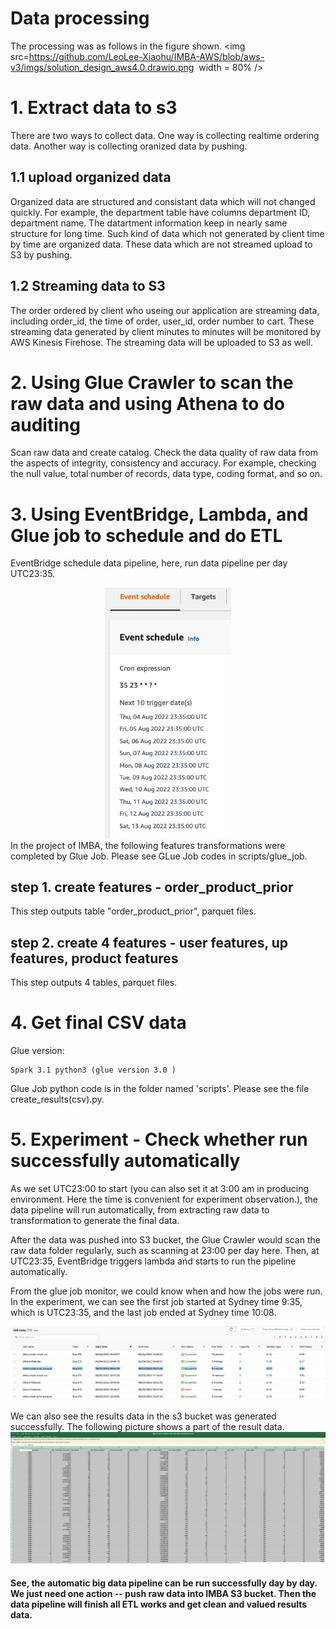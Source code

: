 # Data processing
The processing was as follows in the figure shown.
<img src=https://github.com/LeoLee-Xiaohu/IMBA-AWS/blob/aws-v3/imgs/solution_design_aws4.0.drawio.png  width = 80% />

# 1. Extract data to s3 
There are two ways to collect data. One way is collecting realtime ordering data. Another way is collecting oranized data by pushing.

## 1.1 upload organized data
Organized data are structured and consistant data which will not changed quickly. For example, the department table have columns department ID, department name. The datartment information keep in nearly same structure for long time. Such kind of data which not generated by client time by time are organized data. These data which are not streamed upload to S3 by pushing.

## 1.2 Streaming data to S3

The order ordered by client who useing our application are streaming data, including order_id, the time of order, user_id, order number to cart. These streaming data generated by client minutes to minutes will be monitored by AWS Kinesis Firehose. The streaming data will be uploaded to S3 as well.

# 2. Using Glue Crawler to scan the raw data and using Athena to do auditing 

Scan raw data and create catalog. 
Check the data quality of raw data from the aspects of integrity, consistency and accuracy. For example, checking the null value, total number of records, data type, coding format, and so on. 


# 3. Using EventBridge, Lambda, and Glue job to schedule and do ETL 

EventBridge schedule data pipeline, here, run data pipeline per day UTC23:35.
<div align="center">
<img src=https://github.com/LeoLee-Xiaohu/IMBA-AWS/blob/aws-v3/imgs/eventbridge_scheduler.png width=40% />
</div>
In the project of IMBA, the following features transformations were completed by Glue Job. Please see GLue Job codes in scripts/glue_job.

## step 1. create features - order_product_prior 

This step outputs table "order_product_prior", parquet files.

## step 2. create 4 features - user features, up features, product features   

This step outputs 4 tables, parquet files.

# 4. Get final CSV data

Glue version: 
``` 
Spark 3.1 python3 (glue version 3.0 )
``` 
Glue Job python code is in the folder named 'scripts'. Please see the file create_results(csv).py.

# 5. Experiment - Check whether run successfully automatically
As we set UTC23:00 to start (you can also set it at 3:00 am in producing environment. Here the time is convenient for experiment observation.), the data pipeline will run automatically, from extracting raw data to transformation to generate the final data. 

After the data was pushed into S3 bucket, the Glue Crawler would scan the raw data folder regularly, such as scanning at 23:00 per day here. 
Then, at UTC23:35, EventBridge triggers lambda and starts to run the pipeline automatically.

From the glue job monitor, we could know when and how the jobs were run.
In the experiment, we can see the first job started at Sydney time 9:35, which is UTC23:35, and the last job ended at Sydney time 10:08.
<div align="center">
<img src=https://github.com/LeoLee-Xiaohu/IMBA-AWS/blob/aws-v3/imgs/jobMonitor.png  />
</div>

We can also see the results data in the s3 bucket was generated successfully.
The following picture shows a part of the result data.
![output](https://github.com/LeoLee-Xiaohu/IMBA-AWS/blob/aws-v0/imgs/reasults.png)

#### See, the automatic big data pipeline can be run successfully day by day. We just need one action -- push raw data into IMBA S3 bucket. Then the data pipeline will finish all ETL works and get clean and valued results data.
